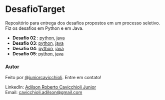 # DesafioTarget

Repositório para entrega dos desafios propostos em um processo seletivo.
Fiz os desafios em Python e em Java.

- **Desafio 02** : [python](https://github.com/juniorcavicchioli/DesafioTarget/blob/main/Desafio%202.py),
                    [java](https://github.com/juniorcavicchioli/DesafioTarget/blob/main/DesafioTarget/src/main/java/org/example/Desafio02.java)
- **Desafio 03**: [python](https://github.com/juniorcavicchioli/DesafioTarget/blob/main/Desafio%203.py),
                  [java](https://github.com/juniorcavicchioli/DesafioTarget/blob/main/DesafioTarget/src/main/java/org/example/Desafio03.java)
- **Desafio 04**: [python](https://github.com/juniorcavicchioli/DesafioTarget/blob/main/Desafio%204.py),
                  [java](https://github.com/juniorcavicchioli/DesafioTarget/blob/main/DesafioTarget/src/main/java/org/example/Desafio04.java)
- **Desafio 05**: [python](https://github.com/juniorcavicchioli/DesafioTarget/blob/main/Desafio%205.py),
                  [java](https://github.com/juniorcavicchioli/DesafioTarget/blob/main/DesafioTarget/src/main/java/org/example/Desafio05.java)

### Autor
Feito por [@juniorcavicchioli](https://github.com/juniorcavicchioli?tab=repositories). Entre em contato!

LinkedIn: [Adilson Roberto Cavicchioli Junior](https://www.linkedin.com/in/adilson-roberto-cavicchioli-junior-6816b7192?lipi=urn%3Ali%3Apage%3Ad_flagship3_profile_view_base_contact_details%3BIpMh5bVEQOi82%2FRHJ6oxkg%3D%3D) <br>
Email: [cavicchioli.adilson@gmail.com](mailto:cavicchioli.adilson@gmail.com)
